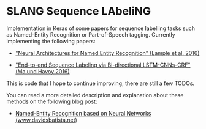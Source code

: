 # SLANG	Sequence LAbeliNG

Implementation in Keras of some papers for sequence labelling tasks such as Named-Entity Recognition or Part-of-Speech tagging. Currently implementing the following papers:


- ["Neural Architectures for Named Entity Recognition" (Lample et al. 2016)](http://www.aclweb.org/anthology/N16-1030) 

- ["End-to-end Sequence Labeling via Bi-directional LSTM-CNNs-CRF" (Ma und Havoy 2016)](http://www.aclweb.org/anthology/P16-1101)

This is code that I hope to continue improving, there are still a few TODOs.

You can read a more detailed description and explanation about these methods on the following blog post:

- [Named-Entity Recognition based on Neural Networks (www.davidsbatista.net)](http://www.davidsbatista.net/blog/2018/10/22/Neural-NER-Systems/)
